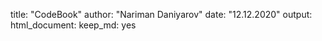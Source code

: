 title: "CodeBook"
author: "Nariman Daniyarov"
date: "12.12.2020"
output:
  html_document:
    keep_md: yes
